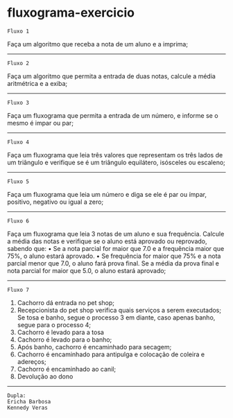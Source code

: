 # fluxograma-exercicio

`Fluxo 1`

Faça um algoritmo que receba a nota de um aluno e a imprima;

---

`Fluxo 2`

Faça um algoritmo que permita a entrada de duas notas, calcule a média aritmétrica e a exiba;

---

`Fluxo 3`

Faça um fluxograma que permita a entrada de um número, e informe se o mesmo é impar ou par;

---

`Fluxo 4`

Faça um fluxograma que leia três valores que representam
os três lados de um triângulo e verifique se é um
triângulo equilátero, isósceles ou escaleno;

---

`Fluxo 5`

Faça um fluxograma que leia um número e diga se ele é par
ou ímpar, positivo, negativo ou igual a zero;

---

`Fluxo 6`

 Faça um fluxograma que leia 3 notas de um aluno e
sua frequência. Calcule a média das notas e verifique se o
aluno está aprovado ou reprovado, sabendo que:
• Se a nota parcial for maior que 7.0 e a frequência maior
que 75%, o aluno estará aprovado.
• Se frequência for maior que 75% e a nota parcial menor
que 7.0, o aluno fará prova final. Se a média da prova
final e nota parcial for maior que 5.0, o aluno estará
aprovado;

---

`Fluxo 7`
1. Cachorro dá entrada no pet shop;
2. Recepcionista do pet shop verifica quais serviços a serem executados;
Se tosa e banho, segue o processo 3 em diante, caso apenas banho,
segue para o processo 4;
3. Cachorro é levado para a tosa
4. Cachorro é levado para o banho;
5. Após banho, cachorro é encaminhado para secagem;
6. Cachorro é encaminhado para antipulga e colocação de coleira e
adereços;
7. Cachorro é encaminhado ao canil;
8. Devolução ao dono

---

```
Dupla:
Ericha Barbosa
Kennedy Veras
